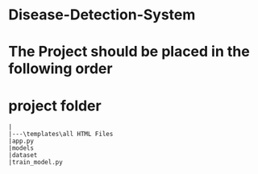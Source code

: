 # Disease-Detection-System
# The Project should be placed in the following order

# project folder
    |
    |---\templates\all HTML Files
    |app.py
    |models
    |dataset
    |train_model.py
